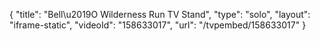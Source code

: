 {
    "title": "Bell\u2019O Wilderness Run TV Stand",
    "type": "solo",
    "layout": "iframe-static",
    "videoId": "158633017",
    "url": "\/tvpembed\/158633017"
}